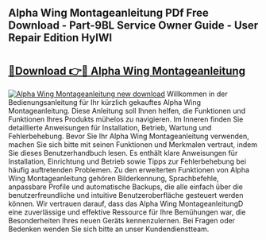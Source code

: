 ## Alpha Wing Montageanleitung PDf Free Download - Part-9BL Service Owner Guide - User Repair Edition HylWl

# <h2><a href="http://df6ak6v.blite.top/?on=Alpha+Wing+Montageanleitung">🔗Download 👉🔴 Alpha Wing Montageanleitung</a></h2>

[![Alpha Wing Montageanleitung new download](https://i.imgur.com/lujVjoI.png)](http://df6ak6v.blite.top/?on=Alpha+Wing+Montageanleitung)
Willkommen in der Bedienungsanleitung für Ihr kürzlich gekauftes Alpha Wing Montageanleitung. Diese Anleitung soll Ihnen helfen, die Funktionen und Funktionen Ihres Produkts mühelos zu navigieren. Im Inneren finden Sie detaillierte Anweisungen für Installation, Betrieb, Wartung und Fehlerbehebung. Bevor Sie Ihr Alpha Wing Montageanleitung verwenden, machen Sie sich bitte mit seinen Funktionen und Merkmalen vertraut, indem Sie dieses Benutzerhandbuch lesen. Es enthält klare Anweisungen für Installation, Einrichtung und Betrieb sowie Tipps zur Fehlerbehebung bei häufig auftretenden Problemen. Zu den erweiterten Funktionen von Alpha Wing Montageanleitung gehören Bilderkennung, Sprachbefehle, anpassbare Profile und automatische Backups, die alle einfach über die benutzerfreundliche und intuitive Benutzeroberfläche gesteuert werden können. Wir vertrauen darauf, dass das Alpha Wing MontageanleitungD eine zuverlässige und effektive Ressource für Ihre Bemühungen war, die Besonderheiten Ihres neuen Geräts kennenzulernen. Bei Fragen oder Bedenken wenden Sie sich bitte an unser Kundendienstteam.
